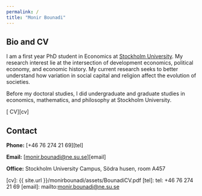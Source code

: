 ```yaml
---
permalink: /
title: "Monir Bounadi"
---
```


## Bio and CV

I am a first year PhD student in Economics at [Stockholm University](https://www.su.se/english/). My research interest lie at the intersection of development economics, political economy, and economic history. My current research seeks to better understand how variation in social capital and religion affect the evolution of societies.

Before my doctoral studies, I did undergraduate and graduate studies in economics, mathematics, and philosophy at Stockholm University.

[<i class="fas fa-file-pdf"></i> CV][cv]

## Contact

**Phone:** [+46 76 274 21 69][tel]

**Email:** [monir.bounadi@ne.su.se][email]

**Office:** Stockholm University Campus, Södra husen, room A457

[cv]: {{ site.url }}/monirbounadi/assets/BounadiCV.pdf
[tel]: tel: +46 76 274 21 69
[email]: mailto:monir.bounadi@ne.su.se
